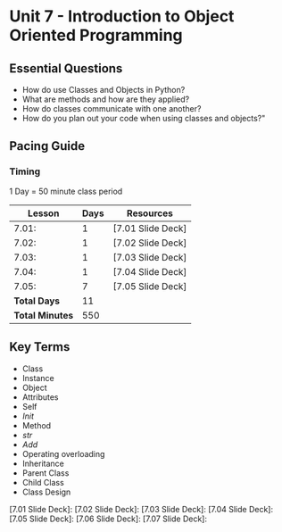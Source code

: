 # Unit 7 - Introduction to Object Oriented Programming

## Essential Questions

* How do use Classes and Objects in Python?
* What are methods and how are they applied?
* How do classes communicate with one another?
* How do you plan out your code when using classes and objects?"

## Pacing Guide

### Timing

1 Day = 50 minute class period

| Lesson | Days | Resources|
| ------ | -------------- | ---------|
| 7.01: | 1 | [7.01 Slide Deck] |
| 7.02: | 1 | [7.02 Slide Deck] |
| 7.03: | 1 | [7.03 Slide Deck] |
| 7.04: | 1 | [7.04 Slide Deck] |
| 7.05: | 7 | [7.05 Slide Deck] |
| **Total Days** | 11 | |
| **Total Minutes** | 550 | |

## Key Terms

* Class
* Instance
* Object
* Attributes
* Self
* _Init_
* Method
* _str_
* _Add_
* Operating overloading
* Inheritance
* Parent Class
* Child Class
* Class Design

[7.01 Slide Deck]:
[7.02 Slide Deck]:
[7.03 Slide Deck]:
[7.04 Slide Deck]:
[7.05 Slide Deck]:
[7.06 Slide Deck]:
[7.07 Slide Deck]:
